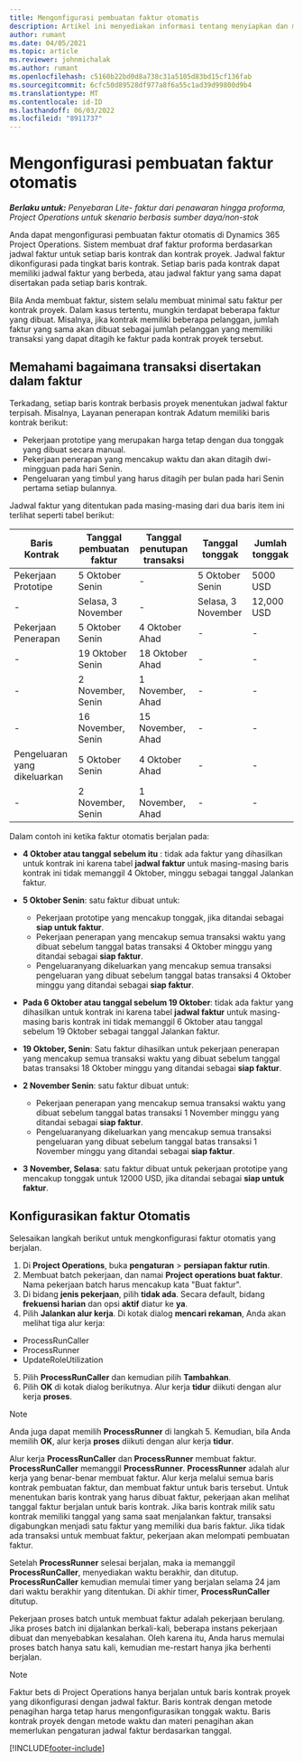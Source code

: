 ```yaml
---
title: Mengonfigurasi pembuatan faktur otomatis
description: Artikel ini menyediakan informasi tentang menyiapkan dan mengonfigurasi pembuatan faktur proforma secara otomatis.
author: rumant
ms.date: 04/05/2021
ms.topic: article
ms.reviewer: johnmichalak
ms.author: rumant
ms.openlocfilehash: c5160b22bd0d8a738c31a5105d83bd15cf136fab
ms.sourcegitcommit: 6cfc50d89528df977a8f6a55c1ad39d99800d9b4
ms.translationtype: MT
ms.contentlocale: id-ID
ms.lasthandoff: 06/03/2022
ms.locfileid: "8911737"
---
```

# <a name="set-up-automatic-invoice-creation"></a>Mengonfigurasi pembuatan faktur otomatis 
 
_**Berlaku untuk:** Penyebaran Lite- faktur dari penawaran hingga proforma, Project Operations untuk skenario berbasis sumber daya/non-stok_

Anda dapat mengonfigurasi pembuatan faktur otomatis di Dynamics 365 Project Operations. Sistem membuat draf faktur proforma berdasarkan jadwal faktur untuk setiap baris kontrak dan kontrak proyek. Jadwal faktur dikonfigurasi pada tingkat baris kontrak. Setiap baris pada kontrak dapat memiliki jadwal faktur yang berbeda, atau jadwal faktur yang sama dapat disertakan pada setiap baris kontrak.

Bila Anda membuat faktur, sistem selalu membuat minimal satu faktur per kontrak proyek. Dalam kasus tertentu, mungkin terdapat beberapa faktur yang dibuat. Misalnya, jika kontrak memiliki beberapa pelanggan, jumlah faktur yang sama akan dibuat sebagai jumlah pelanggan yang memiliki transaksi yang dapat ditagih ke faktur pada kontrak proyek tersebut.

## <a name="understand-how-transactions-are-included-on-an-invoice"></a>Memahami bagaimana transaksi disertakan dalam faktur 

Terkadang, setiap baris kontrak berbasis proyek menentukan jadwal faktur terpisah. Misalnya, Layanan penerapan kontrak Adatum memiliki baris kontrak berikut:

- Pekerjaan prototipe yang merupakan harga tetap dengan dua tonggak yang dibuat secara manual.
- Pekerjaan penerapan yang mencakup waktu dan akan ditagih dwi-mingguan pada hari Senin.
- Pengeluaran yang timbul yang harus ditagih per bulan pada hari Senin pertama setiap bulannya.

Jadwal faktur yang ditentukan pada masing-masing dari dua baris item ini terlihat seperti tabel berikut:

| Baris Kontrak | Tanggal pembuatan faktur | Tanggal penutupan transaksi | Tanggal tonggak | Jumlah tonggak |
| --- | --- | --- | --- | --- |
| Pekerjaan Prototipe | 5 Oktober Senin | - | 5 Oktober Senin | 5000 USD |
| - | Selasa, 3 November | - | Selasa, 3 November | 12,000 USD |
| Pekerjaan Penerapan | 5 Oktober Senin | 4 Oktober Ahad | - | - |
| - | 19 Oktober Senin | 18 Oktober Ahad | - | - |
| - | 2 November, Senin | 1 November, Ahad | - | - |
| - | 16 November, Senin | 15 November, Ahad | - | - |
| Pengeluaran yang dikeluarkan | 5 Oktober Senin | 4 Oktober Ahad | - | - |
| - | 2 November, Senin | 1 November, Ahad | - | - |

Dalam contoh ini ketika faktur otomatis berjalan pada:

- **4 Oktober atau tanggal sebelum itu** : tidak ada faktur yang dihasilkan untuk kontrak ini karena tabel **jadwal faktur** untuk masing-masing baris kontrak ini tidak memanggil 4 Oktober, minggu sebagai tanggal Jalankan faktur.
- **5 Oktober Senin**: satu faktur dibuat untuk:

    - Pekerjaan prototipe yang mencakup tonggak, jika ditandai sebagai **siap untuk faktur**.
    - Pekerjaan penerapan yang mencakup semua transaksi waktu yang dibuat sebelum tanggal batas transaksi 4 Oktober minggu yang ditandai sebagai **siap faktur**.
    - Pengeluaranyang dikeluarkan yang mencakup semua transaksi pengeluaran yang dibuat sebelum tanggal batas transaksi 4 Oktober minggu yang ditandai sebagai **siap faktur**.
  
- **Pada 6 Oktober atau tanggal sebelum 19 Oktober**: tidak ada faktur yang dihasilkan untuk kontrak ini karena tabel **jadwal faktur** untuk masing-masing baris kontrak ini tidak memanggil 6 Oktober atau tanggal sebelum 19 Oktober sebagai tanggal Jalankan faktur.
- **19 Oktober, Senin**: Satu faktur dihasilkan untuk pekerjaan penerapan yang mencakup semua transaksi waktu yang dibuat sebelum tanggal batas transaksi 18 Oktober minggu yang ditandai sebagai **siap faktur**.
- **2 November Senin**: satu faktur dibuat untuk:

    - Pekerjaan penerapan yang mencakup semua transaksi waktu yang dibuat sebelum tanggal batas transaksi 1 November minggu yang ditandai sebagai **siap faktur**.
    - Pengeluaranyang dikeluarkan yang mencakup semua transaksi pengeluaran yang dibuat sebelum tanggal batas transaksi 1 November minggu yang ditandai sebagai **siap faktur**.

- **3 November, Selasa**: satu faktur dibuat untuk pekerjaan prototipe yang mencakup tonggak untuk 12000 USD, jika ditandai sebagai **siap untuk faktur**.

## <a name="configure-automatic-invoicing"></a>Konfigurasikan faktur Otomatis

Selesaikan langkah berikut untuk mengkonfigurasi faktur otomatis yang berjalan.

1. Di **Project Operations**, buka **pengaturan** > **persiapan faktur rutin**.
2. Membuat batch pekerjaan, dan namai **Project operations buat faktur**. Nama pekerjaan batch harus mencakup kata "Buat faktur".
3. Di bidang **jenis pekerjaan**, pilih **tidak ada**. Secara default, bidang **frekuensi harian** dan opsi **aktif** diatur ke **ya**.
4. Pilih **Jalankan alur kerja**. Di kotak dialog **mencari rekaman**, Anda akan melihat tiga alur kerja:

- ProcessRunCaller
- ProcessRunner
- UpdateRoleUtilization

5. Pilih **ProcessRunCaller** dan kemudian pilih **Tambahkan**.
6. Pilih **OK** di kotak dialog berikutnya. Alur kerja **tidur** diikuti dengan alur kerja **proses**. 

> [!NOTE]
> Anda juga dapat memilih **ProcessRunner** di langkah 5. Kemudian, bila Anda memilih **OK**, alur kerja **proses** diikuti dengan alur kerja **tidur**.

Alur kerja **ProcessRunCaller** dan **ProcessRunner** membuat faktur. **ProcessRunCaller** memanggil **ProcessRunner**. **ProcessRunner** adalah alur kerja yang benar-benar membuat faktur. Alur kerja melalui semua baris kontrak pembuatan faktur, dan membuat faktur untuk baris tersebut. Untuk menentukan baris kontrak yang harus dibuat faktur, pekerjaan akan melihat tanggal faktur berjalan untuk baris kontrak. Jika baris kontrak milik satu kontrak memiliki tanggal yang sama saat menjalankan faktur, transaksi digabungkan menjadi satu faktur yang memiliki dua baris faktur. Jika tidak ada transaksi untuk membuat faktur, pekerjaan akan melompati pembuatan faktur.

Setelah **ProcessRunner** selesai berjalan, maka ia memanggil **ProcessRunCaller**, menyediakan waktu berakhir, dan ditutup. **ProcessRunCaller** kemudian memulai timer yang berjalan selama 24 jam dari waktu berakhir yang ditentukan. Di akhir timer, **ProcessRunCaller** ditutup.

Pekerjaan proses batch untuk membuat faktur adalah pekerjaan berulang. Jika proses batch ini dijalankan berkali-kali, beberapa instans pekerjaan dibuat dan menyebabkan kesalahan. Oleh karena itu, Anda harus memulai proses batch hanya satu kali, kemudian me-restart hanya jika berhenti berjalan.

> [!NOTE]
> Faktur bets di Project Operations hanya berjalan untuk baris kontrak proyek yang dikonfigurasi dengan jadwal faktur. Baris kontrak dengan metode penagihan harga tetap harus mengonfigurasikan tonggak waktu. Baris kontrak proyek dengan metode waktu dan materi penagihan akan memerlukan pengaturan jadwal faktur berdasarkan tanggal.


[!INCLUDE[footer-include](../../includes/footer-banner.md)]
